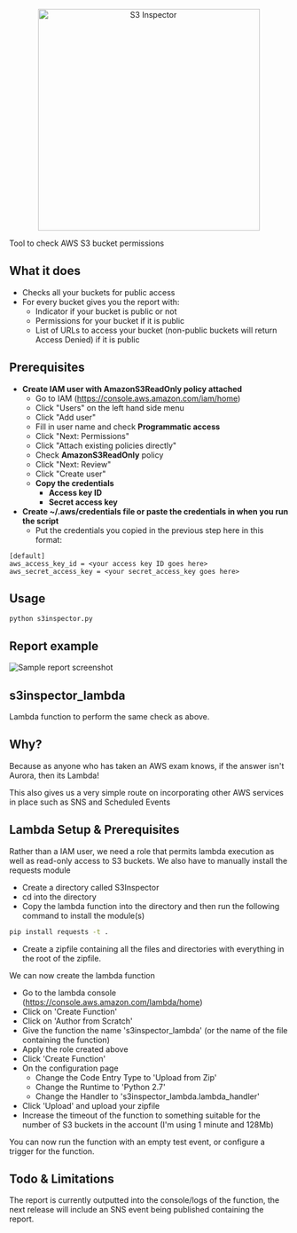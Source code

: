 <p align="center">
   <img alt="S3 Inspector" src="https://github.com/kromtech/s3-inspector/blob/logo/logo.png" width="400"/>
</p>

Tool to check AWS S3 bucket permissions

## What it does
 - Checks all your buckets for public access
 - For every bucket gives you the report with:
   - Indicator if your bucket is public or not
   - Permissions for your bucket if it is public
   - List of URLs to access your bucket (non-public buckets will return Access Denied) if it is public

## Prerequisites
 - **Create IAM user with AmazonS3ReadOnly policy attached**
   - Go to IAM (https://console.aws.amazon.com/iam/home)
   - Click "Users" on the left hand side menu
   - Click "Add user"
   - Fill in user name and check **Programmatic access**
   - Click "Next: Permissions"
   - Click "Attach existing policies directly"
   - Check **AmazonS3ReadOnly** policy
   - Click "Next: Review"
   - Click "Create user"
   - **Copy the credentials**
     - **Access key ID**
     - **Secret access key**
 - **Create ~/.aws/credentials file or paste the credentials in when you run the script**
   - Put the credentials you copied in the previous step here in this format:
```
[default]
aws_access_key_id = <your access key ID goes here>
aws_secret_access_key = <your secret_access_key goes here>
```
## Usage
`python s3inspector.py`

## Report example
![Sample report screenshot](https://github.com/kromtech/s3-inspector/blob/screenshot/samplerun.png "Sample report screenshot")


## s3inspector_lambda

Lambda function to perform the same check as above.

## Why?

Because as anyone who has taken an AWS exam knows, if the answer isn't Aurora, then its Lambda!

This also gives us a very simple route on incorporating other AWS services in place such as SNS and Scheduled Events 

## Lambda Setup & Prerequisites

Rather than a IAM user, we need a role that permits lambda execution as well as read-only access to S3 buckets. We also have to manually install the requests module

  - Create a directory called S3Inspector
  - cd into the directory
  - Copy the lambda function into the directory and then run the following command to install the module(s)
    
```bash
pip install requests -t .
```

  - Create a zipfile containing all the files and directories with everything in the root of the zipfile.

We can now create the lambda function

  - Go to the lambda console (https://console.aws.amazon.com/lambda/home)
  - Click on 'Create Function'
  - Click on 'Author from Scratch'
  - Give the function the name 's3inspector_lambda' (or the name of the file containing the function)
  - Apply the role created above
  - Click 'Create Function'
  - On the configuration page
    - Change the Code Entry Type to 'Upload from Zip'
    - Change the Runtime to 'Python 2.7'
    - Change the Handler to 's3inspector_lambda.lambda_handler'
  - Click 'Upload' and upload your zipfile
  - Increase the timeout of the function to something suitable for the number of S3 buckets in the account (I'm using 1 minute and 128Mb)

You can now run the function with an empty test event, or configure a trigger for the function.

## Todo & Limitations

The report is currently outputted into the console/logs of the function, the next release will include an SNS event being published containing the report.